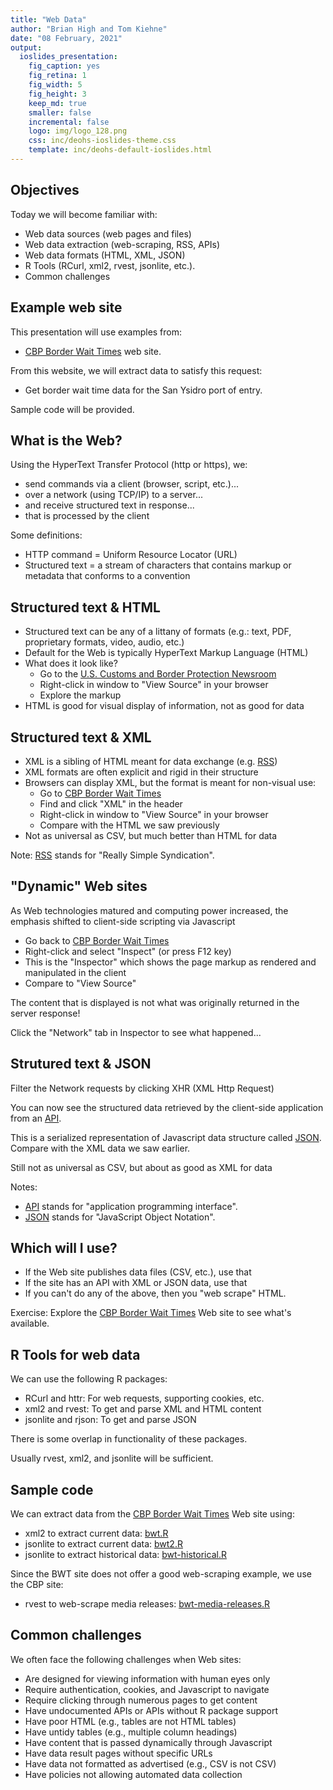 ```yaml
---
title: "Web Data"
author: "Brian High and Tom Kiehne"
date: "08 February, 2021"
output:
  ioslides_presentation:
    fig_caption: yes
    fig_retina: 1
    fig_width: 5
    fig_height: 3
    keep_md: true
    smaller: false
    incremental: false
    logo: img/logo_128.png
    css: inc/deohs-ioslides-theme.css
    template: inc/deohs-default-ioslides.html
---
```




<!-- Note: Custom CSS changes title font and removes footer gradient. -->
<!-- Note: Custom HTML template replaces logo with banner on title page.-->

## Objectives

Today we will become familiar with:

- Web data sources (web pages and files)
- Web data extraction (web-scraping, RSS, APIs)
- Web data formats (HTML, XML, JSON)
- R Tools (RCurl, xml2, rvest, jsonlite, etc.). 
- Common challenges

## Example web site

This presentation will use examples from:

- [CBP Border Wait Times](https://bwt.cbp.gov/) web site.

From this website, we will extract data to satisfy this request:

- Get border wait time data for the San Ysidro port of entry.

Sample code will be provided.

## What is the Web?

Using the HyperText Transfer Protocol (http or https), we:

- send commands via a client (browser, script, etc.)...
- over a network (using TCP/IP) to a server...
- and receive structured text in response...
- that is processed by the client

Some definitions:

- HTTP command = Uniform Resource Locator (URL)
- Structured text = a stream of characters that contains markup or metadata that conforms to a convention

## Structured text & HTML

- Structured text can be any of a littany of formats (e.g.: text, PDF, proprietary formats, video, audio, etc.)
- Default for the Web is typically HyperText Markup Language (HTML)
- What does it look like?
  - Go to the [U.S. Customs and Border Protection Newsroom](https://www.cbp.gov/newsroom/media-releases/all)
  - Right-click in window to "View Source" in your browser
  - Explore the markup
- HTML is good for visual display of information, not as good for data

## Structured text & XML

- XML is a sibling of HTML meant for data exchange (e.g. [RSS](https://en.wikipedia.org/wiki/RSS))
- XML formats are often explicit and rigid in their structure
- Browsers can display XML, but the format is meant for non-visual use:
  - Go to [CBP Border Wait Times](https://bwt.cbp.gov/)
  - Find and click "XML" in the header
  - Right-click in window to "View Source" in your browser
  - Compare with the HTML we saw previously
- Not as universal as CSV, but much better than HTML for data

Note: [RSS](https://en.wikipedia.org/wiki/RSS) stands for "Really Simple Syndication".

## "Dynamic" Web sites

As Web technologies matured and computing power increased, the emphasis shifted to client-side scripting via Javascript

- Go back to [CBP Border Wait Times](https://bwt.cbp.gov/)
- Right-click and select "Inspect" (or press F12 key)
- This is the "Inspector" which shows the page markup as rendered and manipulated in the client
- Compare to "View Source"

The content that is displayed is not what was originally returned in the server response!

Click the "Network" tab in Inspector to see what happened...

## Strutured text & JSON

Filter the Network requests by clicking XHR (XML Http Request)

You can now see the structured data retrieved by the client-side application from an [API](https://en.wikipedia.org/wiki/API).

This is a serialized representation of Javascript data structure called [JSON](https://www.json.org/). Compare with the XML data we saw earlier.

Still not as universal as CSV, but about as good as XML for data

Notes:

- [API](https://en.wikipedia.org/wiki/API) stands for "application programming interface".
- [JSON](https://www.json.org/) stands for "JavaScript Object Notation".

## Which will I use?

- If the Web site publishes data files (CSV, etc.), use that
- If the site has an API with XML or JSON data, use that
- If you can't do any of the above, then you "web scrape" HTML.

Exercise: Explore the [CBP Border Wait Times](https://bwt.cbp.gov/) Web site to see what's available.

## R Tools for web data

We can use the following R packages:

- RCurl and httr: For web requests, supporting cookies, etc.
- xml2 and rvest: To get and parse XML and HTML content
- jsonlite and rjson: To get and parse JSON

There is some overlap in functionality of these packages.

Usually rvest, xml2, and jsonlite will be sufficient.

## Sample code

We can extract data from the [CBP Border Wait Times](https://bwt.cbp.gov/) Web site using:

- xml2 to extract current data: [bwt.R](R/bwt.R)
- jsonlite to extract current data: [bwt2.R](R/bwt2.R)
- jsonlite to extract historical data: [bwt-historical.R](R/bwt-historical.R)

Since the BWT site does not offer a good web-scraping example, we use the CBP site:

- rvest to web-scrape media releases: [bwt-media-releases.R](R/bwt-media-releases.R)

## Common challenges

We often face the following challenges when Web sites:

- Are designed for viewing information with human eyes only
- Require authentication, cookies, and Javascript to navigate
- Require clicking through numerous pages to get content
- Have undocumented APIs or APIs without R package support
- Have poor HTML (e.g., tables are not HTML tables)
- Have untidy tables (e.g., multiple column headings)
- Have content that is passed dynamically through Javascript
- Have data result pages without specific URLs
- Have data not formatted as advertised (e.g., CSV is not CSV)
- Have policies not allowing automated data collection
